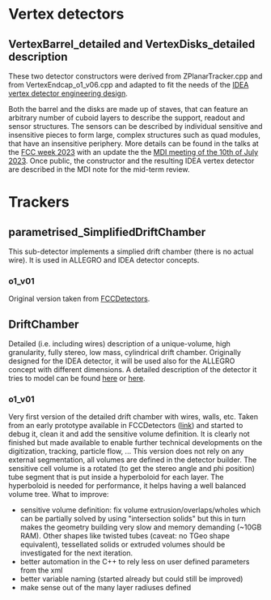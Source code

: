 # Vertex detectors

## VertexBarrel_detailed and VertexDisks_detailed description
These two detector constructors were derived from ZPlanarTracker.cpp and from VertexEndcap_o1_v06.cpp and adapted to fit the needs of the [IDEA vertex detector engineering design](https://indico.cern.ch/event/1202105/timetable/#242-mechanical-integration-of).

Both the barrel and the disks are made up of staves, that can feature an arbitrary number of cuboid layers to describe the support, readout and sensor structures. The sensors can be described by individual sensitive and insensitive pieces to form large, complex structures such as quad modules, that have an insensitive periphery.
More details can be found in the talks at the [FCC week 2023](https://indico.cern.ch/event/1202105/timetable/#356-idea-vertex-detector-in-ke) with an update the the [MDI meeting of the 10th of July 2023](https://indico.cern.ch/event/1292318/#5-vxd-implementation-in-full-s). Once public, the constructor and the resulting IDEA vertex detector are described in the MDI note for the mid-term review.

# Trackers

## parametrised_SimplifiedDriftChamber
This sub-detector implements a simplied drift chamber (there is no actual wire). It is used in ALLEGRO and IDEA detector concepts.

### o1_v01 
Original version taken from [FCCDetectors](https://github.com/HEP-FCC/FCCDetectors/blob/main/Detector/DetSensitive/src/SimpleDriftChamber.cpp). 

## DriftChamber
Detailed (i.e. including wires) description of a unique-volume, high granularity, fully stereo, low mass, cylindrical drift chamber. 
Originally designed for the IDEA detector, it will be used also for the ALLEGRO concept with different dimensions. 
A detailed description of the detector it tries to model can be found [here](https://indico.cern.ch/event/932973/contributions/4041314/attachments/2139657/3664808/primavera_FCCworkshop_2020.pdf) or [here](https://indico.cern.ch/event/1283129/contributions/5476695/attachments/2682660/4654170/DeFilippis_DCH_CC.pdf).

### o1_v01
Very first version of the detailed drift chamber with wires, walls, etc. Taken from an early prototype available in FCCDetectors ([link](https://github.com/HEP-FCC/FCCDetectors/blob/main/Detector/DetFCCeeIDEA/src/DriftChamber.cpp)) and started to debug it, clean it and add the sensitive volume definition.
It is clearly not finished but made available to enable further technical developments on the digitization, tracking, particle flow, ...
This version does not rely on any external segmentation, all volumes are defined in the detector builder.
The sensitive cell volume is a rotated (to get the stereo angle and phi position) tube segment that is put inside a hyperboloid for each layer.
The hyperboloid is needed for performance, it helps having a well balanced volume tree.
What to improve:
- sensitive volume definition: fix volume extrusion/overlaps/wholes which can be partially solved by using "intersection solids" but this in turn makes the geometry building very slow and memory demanding (~10GB RAM). Other shapes like twisted tubes (caveat: no TGeo shape equivalent), tessellated solids or extruded volumes should be investigated for the next iteration.
- better automation in the C++ to rely less on user defined parameters from the xml
- better variable naming (started already but could still be improved)
- make sense out of the many layer radiuses defined
